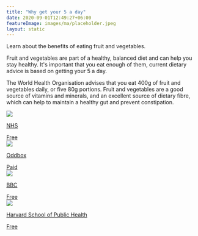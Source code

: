 ```yaml
---
title: "Why get your 5 a day"
date: 2020-09-01T12:49:27+06:00
featureImage: images/ma/placeholder.jpeg
layout: static
---
```


Learn about the benefits of eating fruit and vegetables.

Fruit and vegetables are part of a healthy, balanced diet and can help you stay healthy. It's important that you eat enough of them, current dietary advice is based on getting your 5 a day.

The World Health Organisation advises that you eat 400g of fruit and vegetables daily, or five 80g portions. Fruit and vegetables are a good source of vitamins and minerals, and an excellent source of dietary fibre, which can help to maintain a healthy gut and prevent constipation.

<a class="ma-link" href="https://www.nhs.uk/live-well/eat-well/5-a-day/why-5-a-day/"><div class="ma-card ma-card-Health"><div class="ma-icon"><img src ="/images/Icon-check - health - opacity.svg"/></div><div class="ma-name"><p>NHS</p></div><div class="ma-paid-text"><span>Free</span></div></div></a><a class="ma-link" href="https://www.oddbox.co.uk/"><div class="ma-card ma-card-Health"><div class="ma-icon"><img src ="/images/Icon-pound - health - opacity.svg"/></div><div class="ma-name"><p>Oddbox</p></div><div class="ma-paid-text"><span>Paid</span></div></div></a><a class="ma-link" href="https://www.bbcgoodfood.com/howto/guide/easy-ways-7-day"><div class="ma-card ma-card-Health"><div class="ma-icon"><img src ="/images/Icon-check - health - opacity.svg"/></div><div class="ma-name"><p>BBC</p></div><div class="ma-paid-text"><span>Free</span></div></div></a><a class="ma-link" href="https://www.hsph.harvard.edu/nutritionsource/what-should-you-eat/vegetables-and-fruits/"><div class="ma-card ma-card-Health"><div class="ma-icon"><img src ="/images/Icon-check - health - opacity.svg"/></div><div class="ma-name"><p>Harvard School of Public Health</p></div><div class="ma-paid-text"><span>Free</span></div></div></a>  

<br/><br/>






